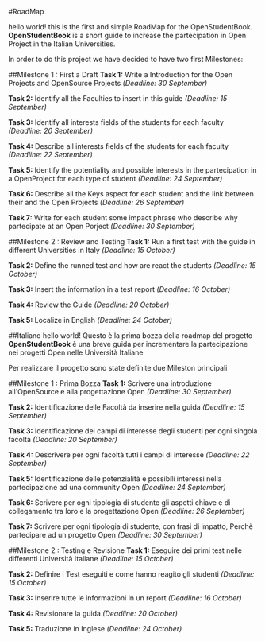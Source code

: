 #RoadMap

hello world! this is the first and simple RoadMap for the OpenStudentBook.
**OpenStudentBook** is a short guide to increase the partecipation in Open Project in the Italian Universities.

In order to do this project we have decided to have two first Milestones:

##Milestone 1 : First a Draft
**Task 1:** Write a Introduction for the Open Projects and OpenSource Projects 
*(Deadline: 30 September)*

**Task 2:** Identify all the Faculties to insert in this guide
*(Deadline: 15 September)*

**Task 3:** Identify all interests fields of the students for each faculty
*(Deadline: 20 September)*

**Task 4:** Describe all interests fields of the students for each faculty
*(Deadline: 22 September)*

**Task 5:** Identify the potentiality and possible interests in the partecipation in a OpenProject for each type of student
*(Deadline: 24 September)*

**Task 6:** Describe all the Keys aspect for each student and the link between their and the Open Projects
*(Deadline: 26 September)*

**Task 7:** Write for each student some impact phrase who describe why partecipate at an Open Porject
*(Deadline: 30 September)*

##Milestone 2 : Review and Testing
**Task 1:** Run a first test with the guide in different Universities in Italy
*(Deadline: 15 October)*

**Task 2:** Define the runned test and how are react the students
*(Deadline: 15 October)*

**Task 3:** Insert the information in a test report
*(Deadline: 16 October)*

**Task 4:** Review the Guide
*(Deadline: 20 October)*

**Task 5:** Localize in English
*(Deadline: 24 October)*

##Italiano 
hello world! Questo è la prima bozza della roadmap del progetto
**OpenStudentBook** è una breve guida per incrementare la partecipazione nei progetti Open nelle Università Italiane

Per realizzare il progetto sono state definite due Mileston principali

##Milestone 1 : Prima Bozza
**Task 1:** Scrivere una introduzione all'OpenSource e alla progettazione Open
*(Deadline: 30 September)*

**Task 2:** Identificazione delle Facoltà da inserire nella guida
*(Deadline: 15 September)*

**Task 3:** Identificazione dei campi di interesse degli studenti per ogni singola facoltà
*(Deadline: 20 September)*

**Task 4:** Descrivere per ogni facoltà tutti i campi di interesse
*(Deadline: 22 September)*

**Task 5:** Identificazione delle potenzialità e possibili interessi nella partecipazione ad una community Open
*(Deadline: 24 September)*

**Task 6:** Scrivere per ogni tipologia di studente gli aspetti chiave e di collegamento tra loro e la progettazione Open 
*(Deadline: 26 September)*

**Task 7:** Scrivere per ogni tipologia di studente, con frasi di impatto, Perchè partecipare ad un progetto Open
*(Deadline: 30 September)*

##Milestone 2 : Testing e Revisione
**Task 1:** Eseguire dei primi test nelle differenti Università Italiane
*(Deadline: 15 October)*

**Task 2:** Definire i Test eseguiti e come hanno reagito gli studenti
*(Deadline: 15 October)*

**Task 3:** Inserire tutte le informazioni in un report
*(Deadline: 16 October)*

**Task 4:** Revisionare la guida
*(Deadline: 20 October)*

**Task 5:** Traduzione in Inglese
*(Deadline: 24 October)*
